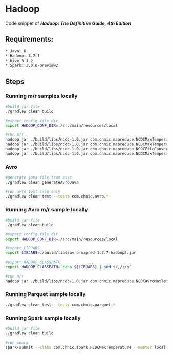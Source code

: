 # Hadoop
Code snippet of **_Hadoop: The Definitive Guide, 4th Edition_**

## Requirements:
``` bash
* Java: 8
* Hadoop: 3.2.1
* Hive 3.1.2
* Spark: 3.0.0-preview2
```

## Steps
### Running m/r samples locally
```bash
#build jar file
./gradlew clean build

#export config file dir
export HADOOP_CONF_DIR=./src/main/resources/local

#run m/r
hadoop jar ./build/libs/ncdc-1.0.jar com.chnic.mapreduce.NCDCMaxTemperature './src/test/resources/190*.gz' ./out
hadoop jar ./build/libs/ncdc-1.0.jar com.chnic.mapreduce.NCDCMaxTemperatureCompression ./src/test/resources/1901 ./out
hadoop jar ./build/libs/ncdc-1.0.jar com.chnic.mapreduce.NCDCFileConverter ./src/test/resources/1901 ./out
hadoop jar ./build/libs/ncdc-1.0.jar com.chnic.mapreduce.NCDCMaxTemperatureSortedByMapper './src/test/resources/190*.gz' ./out
```

### Avro
```bash
#generate java file from avsc 
./gradlew clean generateAvroJava

#run avro test case only 
./gradlew clean test --tests com.chnic.avro.*
```

### Running Avro m/r sample locally
```bash
#build jar file
./gradlew clean build

#export config file dir
export HADOOP_CONF_DIR=./src/main/resources/local

#export LIBJARS
export LIBJARS=./build/libs/avro-mapred-1.7.7-hadoop2.jar

#export HADOOP_CLASSPATH
export HADOOP_CLASSPATH=`echo ${LIBJARS} | sed s/,/:/g`

#run m/r
hadoop jar ./build/libs/ncdc-1.0.jar com.chnic.mapreduce.NCDCAvroMaxTemperature -libjars ${LIBJARS} './src/test/resources/190*.gz' ./out
```

### Running Parquet sample locally
```bash
./gradlew clean test --tests com.chnic.parquet.*
```

### Running Spark sample locally
```bash
#build jar file
./gradlew clean build

#run spark
spark-submit --class com.chnic.spark.NCDCMaxTemperature --master local ./build/libs/ncdc-1.0.jar ./src/test/resources/1901 ./out
```

